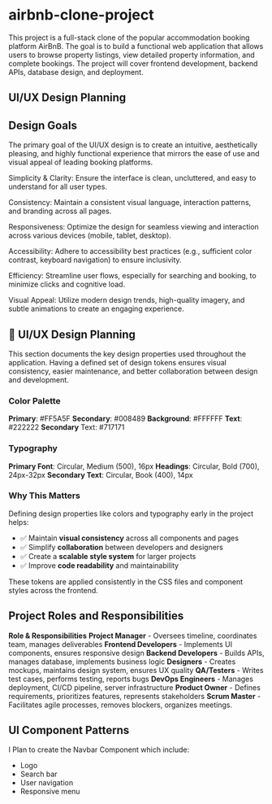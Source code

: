 # airbnb-clone-project

This project is a full-stack clone of the popular accommodation booking platform AirBnB. The goal is to build a functional web application that allows users to browse property listings, view detailed property information, and complete bookings. The project will cover frontend development, backend APIs, database design, and deployment.

## UI/UX Design Planning

## Design Goals

The primary goal of the UI/UX design is to create an intuitive, aesthetically pleasing, and highly functional experience that mirrors the ease of use and visual appeal of leading booking platforms.

Simplicity & Clarity: Ensure the interface is clean, uncluttered, and easy to understand for all user types.

Consistency: Maintain a consistent visual language, interaction patterns, and branding across all pages.

Responsiveness: Optimize the design for seamless viewing and interaction across various devices (mobile, tablet, desktop).

Accessibility: Adhere to accessibility best practices (e.g., sufficient color contrast, keyboard navigation) to ensure inclusivity.

Efficiency: Streamline user flows, especially for searching and booking, to minimize clicks and cognitive load.

Visual Appeal: Utilize modern design trends, high-quality imagery, and subtle animations to create an engaging experience.

## 🎨 UI/UX Design Planning

This section documents the key design properties used throughout the application. Having a defined set of design tokens ensures visual consistency, easier maintenance, and better collaboration between design and development.

### Color Palette

**Primary**: #FF5A5F
**Secondary**: #008489
**Background**: #FFFFFF
**Text**: #222222
**Secondary** Text: #717171

### Typography

**Primary Font**: Circular, Medium (500), 16px
**Headings**: Circular, Bold (700), 24px-32px
**Secondary Text**: Circular, Book (400), 14px

### Why This Matters

Defining design properties like colors and typography early in the project helps:

- ✅ Maintain **visual consistency** across all components and pages
- ✅ Simplify **collaboration** between developers and designers
- ✅ Create a **scalable style system** for larger projects
- ✅ Improve **code readability** and maintainability

These tokens are applied consistently in the CSS files and component styles across the frontend.

## Project Roles and Responsibilities

**Role & Responsibilities**
**Project Manager** - Oversees timeline, coordinates team, manages deliverables
**Frontend Developers** - Implements UI components, ensures responsive design
**Backend Developers** - Builds APIs, manages database, implements business logic
**Designers** - Creates mockups, maintains design system, ensures UX quality
**QA/Testers** - Writes test cases, performs testing, reports bugs
**DevOps Engineers** - Manages deployment, CI/CD pipeline, server infrastructure
**Product Owner** - Defines requirements, prioritizes features, represents stakeholders
**Scrum Master** - Facilitates agile processes, removes blockers, organizes meetings.

## UI Component Patterns

I Plan to create the Navbar Component which include:

- Logo
- Search bar
- User navigation
- Responsive menu
